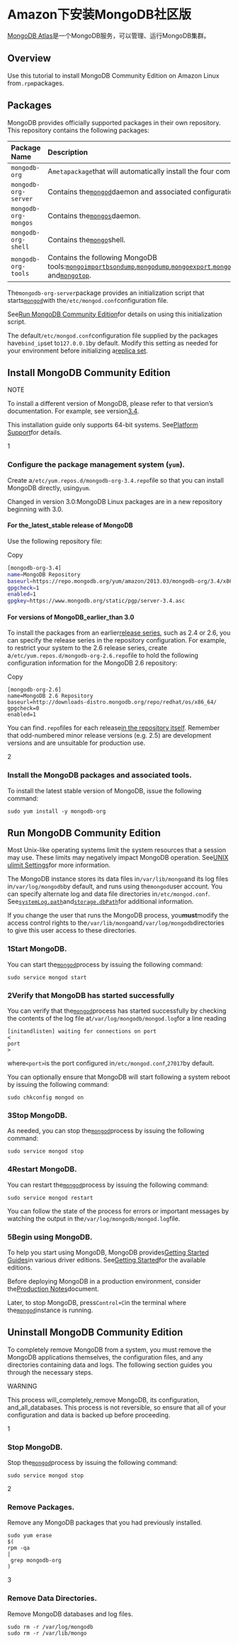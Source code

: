 # Amazon下安装MongoDB社区版

[MongoDB Atlas](https://www.mongodb.com/cloud/atlas?jmp=docs)是一个MongoDB服务，可以管理、运行MongoDB集群。

## Overview

Use this tutorial to install MongoDB Community Edition on Amazon Linux from`.rpm`packages.

## Packages

MongoDB provides officially supported packages in their own repository. This repository contains the following packages:

| Package Name | Description |
| :--- | :--- |
| `mongodb-org` | A`metapackage`that will automatically install the four component packages listed below. |
| `mongodb-org-server` | Contains the[`mongod`](https://docs.mongodb.com/manual/reference/program/mongod/#bin.mongod)daemon and associated configuration and init scripts. |
| `mongodb-org-mongos` | Contains the[`mongos`](https://docs.mongodb.com/manual/reference/program/mongos/#bin.mongos)daemon. |
| `mongodb-org-shell` | Contains the[`mongo`](https://docs.mongodb.com/manual/reference/program/mongo/#bin.mongo)shell. |
| `mongodb-org-tools` | Contains the following MongoDB tools:[`mongoimport`](https://docs.mongodb.com/manual/reference/program/mongoimport/#bin.mongoimport)[`bsondump`](https://docs.mongodb.com/manual/reference/program/bsondump/#bin.bsondump),[`mongodump`](https://docs.mongodb.com/manual/reference/program/mongodump/#bin.mongodump),[`mongoexport`](https://docs.mongodb.com/manual/reference/program/mongoexport/#bin.mongoexport),[`mongofiles`](https://docs.mongodb.com/manual/reference/program/mongofiles/#bin.mongofiles),[`mongoperf`](https://docs.mongodb.com/manual/reference/program/mongoperf/#bin.mongoperf),[`mongorestore`](https://docs.mongodb.com/manual/reference/program/mongorestore/#bin.mongorestore),[`mongostat`](https://docs.mongodb.com/manual/reference/program/mongostat/#bin.mongostat), and[`mongotop`](https://docs.mongodb.com/manual/reference/program/mongotop/#bin.mongotop). |

The`mongodb-org-server`package provides an initialization script that starts[`mongod`](https://docs.mongodb.com/manual/reference/program/mongod/#bin.mongod)with the`/etc/mongod.conf`configuration file.

See[Run MongoDB Community Edition](https://docs.mongodb.com/manual/tutorial/install-mongodb-on-amazon/#run-mongodb-community-edition)for details on using this initialization script.

The default`/etc/mongod.conf`configuration file supplied by the packages have`bind_ip`set to`127.0.0.1`by default. Modify this setting as needed for your environment before initializing a[replica set](https://docs.mongodb.com/manual/reference/glossary/#term-replica-set).

## Install MongoDB Community Edition

NOTE

To install a different version of MongoDB, please refer to that version’s documentation. For example, see version[3.4](https://docs.mongodb.com/v3.4/tutorial/install-mongodb-on-amazon/).

This installation guide only supports 64-bit systems. See[Platform Support](https://docs.mongodb.com/manual/release-notes/3.0-compatibility/#compatibility-platform-support)for details.

1

### Configure the package management system \(`yum`\).

Create a`/etc/yum.repos.d/mongodb-org-3.4.repo`file so that you can install MongoDB directly, using`yum`.

Changed in version 3.0:MongoDB Linux packages are in a new repository beginning with 3.0.

#### For the\_latest\_stable release of MongoDB

Use the following repository file:

Copy

```bash
[mongodb-org-3.4]
name=MongoDB Repository
baseurl=https://repo.mongodb.org/yum/amazon/2013.03/mongodb-org/3.4/x86_64/
gpgcheck=1
enabled=1
gpgkey=https://www.mongodb.org/static/pgp/server-3.4.asc
```

#### For versions of MongoDB\_earlier\_than 3.0

To install the packages from an earlier[release series](https://docs.mongodb.com/manual/release-notes/#release-version-numbers), such as 2.4 or 2.6, you can specify the release series in the repository configuration. For example, to restrict your system to the 2.6 release series, create a`/etc/yum.repos.d/mongodb-org-2.6.repo`file to hold the following configuration information for the MongoDB 2.6 repository:

Copy

```
[mongodb-org-2.6]
name=MongoDB 2.6 Repository
baseurl=http://downloads-distro.mongodb.org/repo/redhat/os/x86_64/
gpgcheck=0
enabled=1
```

You can find`.repo`files for each release[in the repository itself](https://repo.mongodb.org/yum/amazon/). Remember that odd-numbered minor release versions \(e.g. 2.5\) are development versions and are unsuitable for production use.

2

### Install the MongoDB packages and associated tools.

To install the latest stable version of MongoDB, issue the following command:

```
sudo yum install -y mongodb-org
```

## Run MongoDB Community Edition

Most Unix-like operating systems limit the system resources that a session may use. These limits may negatively impact MongoDB operation. See[UNIX ulimit Settings](https://docs.mongodb.com/manual/reference/ulimit/)for more information.

The MongoDB instance stores its data files in`/var/lib/mongo`and its log files in`/var/log/mongodb`by default, and runs using the`mongod`user account. You can specify alternate log and data file directories in`/etc/mongod.conf`. See[`systemLog.path`](https://docs.mongodb.com/manual/reference/configuration-options/#systemLog.path)and[`storage.dbPath`](https://docs.mongodb.com/manual/reference/configuration-options/#storage.dbPath)for additional information.

If you change the user that runs the MongoDB process, you**must**modify the access control rights to the`/var/lib/mongo`and`/var/log/mongodb`directories to give this user access to these directories.

### 1Start MongoDB.

You can start the[`mongod`](https://docs.mongodb.com/manual/reference/program/mongod/#bin.mongod)process by issuing the following command:

```
sudo service mongod start
```

### 2Verify that MongoDB has started successfully

You can verify that the[`mongod`](https://docs.mongodb.com/manual/reference/program/mongod/#bin.mongod)process has started successfully by checking the contents of the log file at`/var/log/mongodb/mongod.log`for a line reading

```
[initandlisten] waiting for connections on port 
<
port
>
```

where`<port>`is the port configured in`/etc/mongod.conf`,`27017`by default.

You can optionally ensure that MongoDB will start following a system reboot by issuing the following command:

```
sudo chkconfig mongod on
```

### 3Stop MongoDB.

As needed, you can stop the[`mongod`](https://docs.mongodb.com/manual/reference/program/mongod/#bin.mongod)process by issuing the following command:

```
sudo service mongod stop
```

### 4Restart MongoDB.

You can restart the[`mongod`](https://docs.mongodb.com/manual/reference/program/mongod/#bin.mongod)process by issuing the following command:

```
sudo service mongod restart
```

You can follow the state of the process for errors or important messages by watching the output in the`/var/log/mongodb/mongod.log`file.

### 5Begin using MongoDB.

To help you start using MongoDB, MongoDB provides[Getting Started Guides](https://docs.mongodb.com/manual/tutorial/getting-started/#getting-started)in various driver editions. See[Getting Started](https://docs.mongodb.com/manual/tutorial/getting-started/#getting-started)for the available editions.

Before deploying MongoDB in a production environment, consider the[Production Notes](https://docs.mongodb.com/manual/administration/production-notes/)document.

Later, to stop MongoDB, press`Control+C`in the terminal where the[`mongod`](https://docs.mongodb.com/manual/reference/program/mongod/#bin.mongod)instance is running.

## Uninstall MongoDB Community Edition

To completely remove MongoDB from a system, you must remove the MongoDB applications themselves, the configuration files, and any directories containing data and logs. The following section guides you through the necessary steps.

WARNING

This process will\_completely\_remove MongoDB, its configuration, and\_all\_databases. This process is not reversible, so ensure that all of your configuration and data is backed up before proceeding.

1

### Stop MongoDB.

Stop the[`mongod`](https://docs.mongodb.com/manual/reference/program/mongod/#bin.mongod)process by issuing the following command:

```
sudo service mongod stop
```

2

### Remove Packages.

Remove any MongoDB packages that you had previously installed.

```
sudo yum erase 
$(
rpm -qa 
|
 grep mongodb-org
)
```

3

### Remove Data Directories.

Remove MongoDB databases and log files.

```
sudo rm -r /var/log/mongodb
sudo rm -r /var/lib/mongo
```



